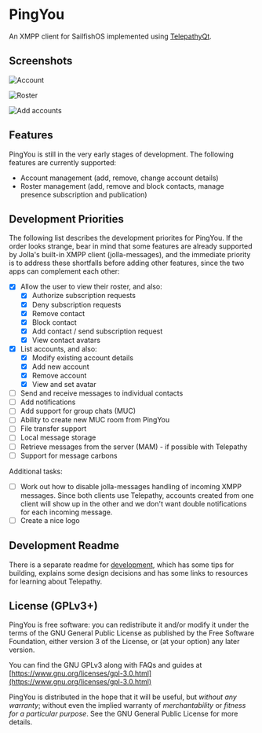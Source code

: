 # PingYou
An XMPP client for SailfishOS implemented using [TelepathyQt](https://github.com/TelepathyIM/telepathy-qt).

## Screenshots

![Account](/screenshots/Screenshot-17-01-29-17-52-55_account.png)

![Roster](/screenshots/Screenshot-17-01-29-17-52-40_roster.png)

![Add accounts](/screenshots/Screenshot-17-01-29-17-53-16_addaccount.png)


## Features

PingYou is still in the very early stages of development. The following features are currently supported:

* Account management (add, remove, change account details)
* Roster management (add, remove and block contacts, manage presence subscription and publication)

## Development Priorities

The following list describes the development priorites for PingYou. If the order looks strange, bear in mind that some features are already supported by Jolla's built-in XMPP client (jolla-messages), and the immediate priority is to address these shortfalls before adding other features, since the two apps can complement each other:

- [x] Allow the user to view their roster, and also:
    - [x]  Authorize subscription requests
    - [x] Deny subscription requests
    - [x] Remove contact
    - [x] Block contact
    - [x] Add contact / send subscription request
    - [x] View contact avatars
- [x] List accounts, and also:
    - [x] Modify existing account details
    - [x] Add new account
    - [x] Remove account
    - [x] View and set avatar
- [ ] Send and receive messages to individual contacts
- [ ] Add notifications
- [ ] Add support for group chats (MUC)
- [ ] Ability to create new MUC room from PingYou
- [ ] File transfer support
- [ ] Local message storage
- [ ] Retrieve messages from the server (MAM) - if possible with Telepathy
- [ ] Support for message carbons

Additional tasks:

- [ ] Work out how to disable jolla-messages handling of incoming XMPP messages. Since both clients use Telepathy, accounts created from one client will show up in the other and we don't want double notifications for each incoming message.
- [ ] Create a nice logo

## Development Readme

There is a separate readme for [development](DEVELOPMENT.md), which has some tips for building, explains some design decisions and has some links to resources for learning about Telepathy.

## License (GPLv3+)

PingYou is free software: you can redistribute it and/or modify it under the terms of the GNU General Public License as published by the Free Software Foundation, either version 3 of the License, or (at your option) any later version.

You can find the GNU GPLv3 along with FAQs and guides at  [https://www.gnu.org/licenses/gpl-3.0.html](https://www.gnu.org/licenses/gpl-3.0.html)

PingYou is distributed in the hope that it will be useful, but _without any warranty_; without even the implied warranty of _merchantability_ or _fitness for a particular purpose_.  See the GNU General Public License for more details.
